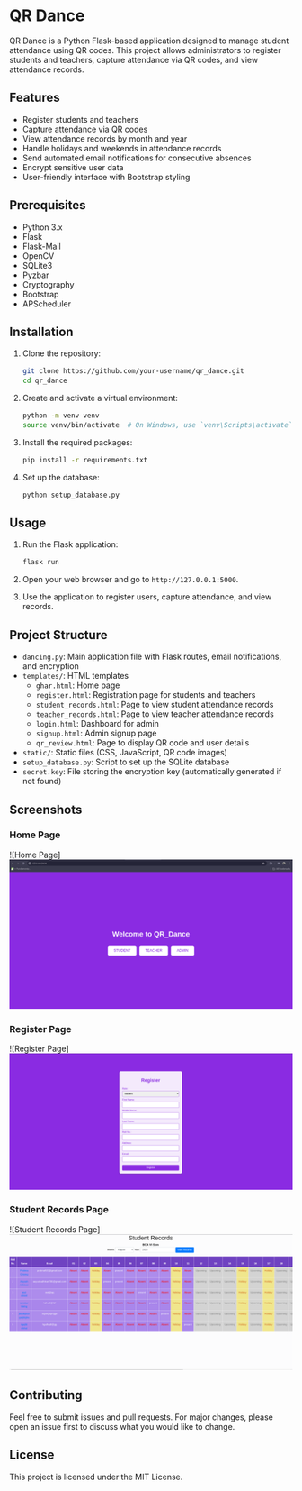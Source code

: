 # QR Dance

QR Dance is a Python Flask-based application designed to manage student attendance using QR codes. This project allows administrators to register students and teachers, capture attendance via QR codes, and view attendance records. 

## Features

- Register students and teachers
- Capture attendance via QR codes
- View attendance records by month and year
- Handle holidays and weekends in attendance records
- Send automated email notifications for consecutive absences
- Encrypt sensitive user data
- User-friendly interface with Bootstrap styling

## Prerequisites

- Python 3.x
- Flask
- Flask-Mail
- OpenCV
- SQLite3
- Pyzbar
- Cryptography
- Bootstrap
- APScheduler

## Installation

1. Clone the repository:
    ```bash
    git clone https://github.com/your-username/qr_dance.git
    cd qr_dance
    ```

2. Create and activate a virtual environment:
    ```bash
    python -m venv venv
    source venv/bin/activate  # On Windows, use `venv\Scripts\activate`
    ```

3. Install the required packages:
    ```bash
    pip install -r requirements.txt
    ```

4. Set up the database:
    ```bash
    python setup_database.py
    ```

## Usage

1. Run the Flask application:
    ```bash
    flask run
    ```

2. Open your web browser and go to `http://127.0.0.1:5000`.

3. Use the application to register users, capture attendance, and view records.

## Project Structure

- `dancing.py`: Main application file with Flask routes, email notifications, and encryption
- `templates/`: HTML templates
  - `ghar.html`: Home page
  - `register.html`: Registration page for students and teachers
  - `student_records.html`: Page to view student attendance records
  - `teacher_records.html`: Page to view teacher attendance records
  - `login.html`: Dashboard for admin
  - `signup.html`: Admin signup page
  - `qr_review.html`: Page to display QR code and user details
- `static/`: Static files (CSS, JavaScript, QR code images)
- `setup_database.py`: Script to set up the SQLite database
- `secret.key`: File storing the encryption key (automatically generated if not found)

## Screenshots

### Home Page
![Home Page]
![alt text](<Screenshot from 2024-07-17 13-49-10.png>)

### Register Page
![Register Page]
![alt text](<Screenshot from 2024-08-11 14-27-19.png>)

### Student Records Page
![Student Records Page]
![alt text](<Screenshot from 2024-08-11 14-25-04.png>)

## Contributing

Feel free to submit issues and pull requests. For major changes, please open an issue first to discuss what you would like to change.

## License

This project is licensed under the MIT License.
